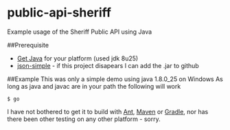 # public-api-sheriff
Example usage of the Sheriff Public API using Java

##Prerequisite
  - [Get Java](http://www.oracle.com/technetwork/java/javase/downloads/index.html) for your platform (used jdk 8u25)
  - [json-simple](https://code.google.com/p/json-simple/) - if this project disapears I can add the .jar to github

##Example
This was only a simple demo using java 1.8.0_25 on Windows
As long as java and javac are in your path the following will work

```
$ go
```

I have not bothered to get it to build with [Ant](http://ant.apache.org/), [Maven](http://maven.apache.org/what-is-maven.html) or [Gradle](https://gradle.org/), nor has there been other testing on any other platform - sorry.
